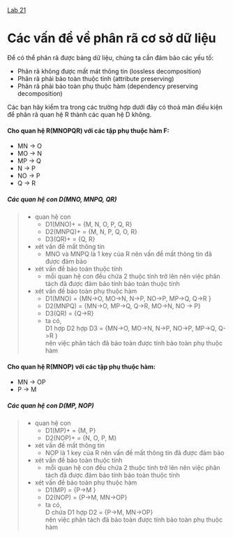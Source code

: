 [Lab 21](https://docs.google.com/document/d/16gzYUVMcQNLwyijqdfBNEbd-jwDm5MrQ/edit)

# Các vấn đề về phân rã cơ sở dữ liệu

Để có thể phân rã được bảng dữ liệu, chúng ta cần đảm bảo các yếu tố:

- Phân rã không được mất mát thông tin (lossless decomposition)
- Phân rã phải bảo toàn thuộc tính (attribute preserving)
- Phân rã phải bảo toàn phụ thuộc hàm (dependency preserving decomposition)

Các bạn hãy kiểm tra trong các trường hợp dưới đây có thoả mãn điều kiện để phân rã quan hệ R thành các quan hệ D không.

#### Cho quan hệ R(MNOPQR) với các tập phụ thuộc hàm F:

- MN -> O
- MO -> N
- MP -> Q
- N -> P
- NO -> P
- Q -> R

##### Các quan hệ con D(MNO, MNPQ, QR)

> - quan hệ con
>   - D1(MNO)+ = {M, N, O, P, Q, R}
>   - D2(MNPQ)+ = {M, N, P, Q, O, R}
>   - D3(QR)+ = {Q, R}
> - xét vấn đề mất thông tin
>   - MNO và MNPQ là 1 key của R nên vấn đề mất thông tin đã được đảm bảo
> - xét vấn đề bảo toàn thuộc tính
>   - mỗi quan hệ con đều chứa 2 thuộc tính trở lên nên việc phân tách đã được đảm bảo tính bảo toàn thuộc tính
> - xét vấn đề bảo toàn phụ thuộc hàm
>   - D1(MNO) = {MN->O, MO->N, N->P, NO->P, MP->Q, Q->R }
>   - D2(MNPQ) = {MN->O, MP->Q, Q->R, MO->N, NO -> P}
>   - D3(QR) = {Q->R}
>   - ta có, \
>     D1 hợp D2 hợp D3 = {MN->O, MO->N, N->P, NO->P, MP->Q, Q->R } \
>     nên việc phân tách đã bảo toàn được tính bảo toàn phụ thuộc hàm

#### Cho quan hệ R(MNOP) với các tập phụ thuộc hàm:

- MN -> OP
- P -> M

##### Các quan hệ con D(MP, NOP)

> - quan hệ con
>   - D1(MP)+ = {M, P}
>   - D2(NOP)+ = {N, O, P, M}
> - xét vấn đề mất thông tin
>   - NOP là 1 key của R nên vấn đề mất thông tin đã được đảm bảo
> - xét vấn đề bảo toàn thuộc tính
>   - mỗi quan hệ con đều chứa 2 thuộc tính trở lên nên việc phân tách đã được đảm bảo tính bảo toàn thuộc tính
> - xét vấn đề bảo toàn phụ thuộc hàm
>   - D1(MP) = {P->M }
>   - D2(NOP) = {P->M, MN->OP}
>   - ta có, \
>     D chứa D1 hợp D2 = {P->M, MN->OP} \
>     nên việc phân tách đã bảo toàn được tính bảo toàn phụ thuộc hàm
